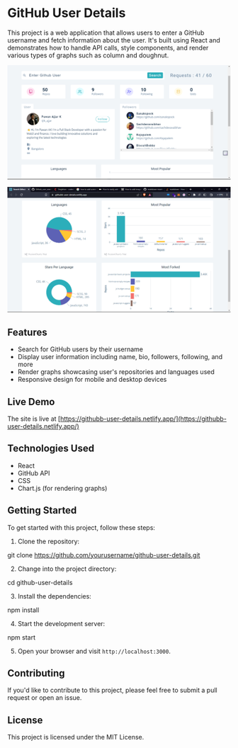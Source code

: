 # GitHub User Details

This project is a web application that allows users to enter a GitHub username and fetch information about the user. It's built using React and demonstrates how to handle API calls, style components, and render various types of graphs such as column and doughnut.

![GitHub User Details Screenshot](./screenshot/pawan.png)

![GitHub User Details Screenshot](./screenshot/img2.png)

## Features

- Search for GitHub users by their username
- Display user information including name, bio, followers, following, and more
- Render graphs showcasing user's repositories and languages used
- Responsive design for mobile and desktop devices

## Live Demo

The site is live at [https://githubb-user-details.netlify.app/](https://githubb-user-details.netlify.app/)

## Technologies Used

- React
- GitHub API
- CSS
- Chart.js (for rendering graphs)

## Getting Started

To get started with this project, follow these steps:

1. Clone the repository:

git clone https://github.com/yourusername/github-user-details.git

2. Change into the project directory:

cd github-user-details

3. Install the dependencies:

npm install

4. Start the development server:

npm start

5. Open your browser and visit `http://localhost:3000`.

## Contributing

If you'd like to contribute to this project, please feel free to submit a pull request or open an issue.

## License

This project is licensed under the MIT License.
